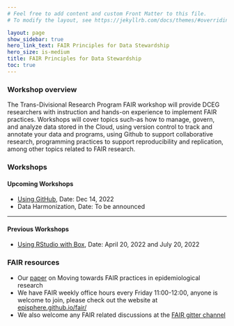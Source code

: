 ```yaml
---
# Feel free to add content and custom Front Matter to this file.
# To modify the layout, see https://jekyllrb.com/docs/themes/#overriding-theme-defaults

layout: page
show_sidebar: true
hero_link_text: FAIR Principles for Data Stewardship
hero_size: is-medium
title: FAIR Principles for Data Stewardship
toc: true
---
```



### Workshop overview
The Trans-Divisional Research Program FAIR workshop will provide DCEG researchers with instruction and hands-on experience to implement FAIR practices. Workshops will cover topics such-as how to manage, govern, and analyze data stored in the Cloud, using version control to track and annotate your data and programs, using Github to support collaborative research, programming practices to support reproducibility and replication, among other topics related to FAIR research.



### Workshops

#### Upcoming Workshops 
- [Using GitHub](https://dceg-workshops.github.io/fair_principles_for_data_stewardship/workshops/workshop_2), Date: Dec 14, 2022
- Data Harmonization, Date: To be announced
 
---
#### Previous Workshops
- [Using RStudio with Box](https://dceg-workshops.github.io/fair_principles_for_data_stewardship/workshops/workshop_1), Date: April 20, 2022 and July 20, 2022


### FAIR resources
- Our [paper](https://jonasalmeida.github.io/preprints/Montserrat_Garcia-Closas_2022_Moving_Towards_FAIR_preprint.pdf) on Moving towards FAIR practices in epidemiological research 
- We  have FAIR weekly office hours every Friday 11:00-12:00, anyone is welcome to join, please check out the website at [episphere.github.io/fair/](https://episphere.github.io/fair/)
- We also welcome any FAIR related discussions at the [FAIR gitter channel](https://gitter.im/episphere/Fair)
